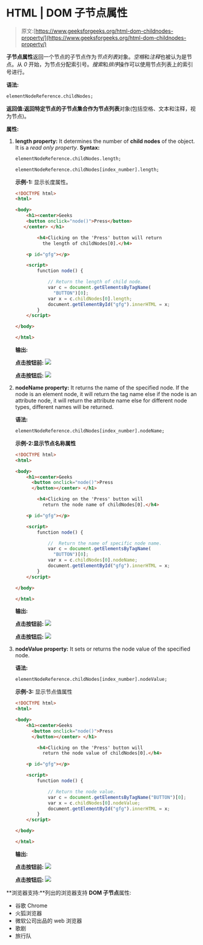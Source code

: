 # HTML | DOM 子节点属性

> 原文:[https://www.geeksforgeeks.org/html-dom-childnodes-property/](https://www.geeksforgeeks.org/html-dom-childnodes-property/)

**子节点属性**返回一个节点的子节点作为*节点列表*对象。*空格*和*注释*也被认为是节点。从 *0* 开始，为节点分配索引号。*搜索*和*排序*操作可以使用节点列表上的索引号进行。

**语法:**

```html
elementNodeReference.childNodes;
```

**返回值:**返回特定节点的子节点集合作为**节点列表**对象(包括空格、文本和注释，视为节点)。

**属性:**

1.  **length property:** It determines the number of **child nodes** of the object. It is a *read only property*.
    **Syntax:**

    ```html
    elementNodeReference.childNodes.length;
    ```

    ```html
    elementNodeReference.childNodes[index_number].length;
    ```

    **示例-1:** 显示长度属性。

    ```html
    <!DOCTYPE html>
    <html>

    <body>
        <h1><center>Geeks
        <button onclick="node()">Press</button>
       </center> </h1>

            <h4>Clicking on the 'Press' button will return 
              the length of childNodes[0].</h4>

        <p id="gfg"></p>

        <script>
            function node() {

                // Return the length of child node.
                var c = document.getElementsByTagName(
                  "BUTTON")[0];
                var x = c.childNodes[0].length;
                document.getElementById("gfg").innerHTML = x;
            }
        </script>

    </body>

    </html>
    ```

    **输出:**

    **点击按钮前:**
    ![](img/d3b3a090ea486329d2ac982f612d6c2b.png)

    **点击按钮后:**
    ![](img/77ae4979fe3fa1e32108192f36cce644.png)

2.  **nodeName property:** It returns the name of the specified node. If the node is an element node, it will return the tag name else if the node is an attribute node, it will return the attribute name else for different node types, different names will be returned.

    **语法:**

    ```html
    elementNodeReference.childNodes[index_number].nodeName;
    ```

    **示例-2:显示节点名称属性**

    ```html
    <!DOCTYPE html>
    <html>

    <body>
        <h1><center>Geeks 
          <button onclick="node()">Press
          </button></center> </h1>

            <h4>Clicking on the 'Press' button will 
              return the node name of childNodes[0].</h4>

        <p id="gfg"></p>

        <script>
            function node() {

                //  Return the name of specific node name.
                var c = document.getElementsByTagName(
                  "BUTTON")[0];
                var x = c.childNodes[0].nodeName;
                document.getElementById("gfg").innerHTML = x;
            }
        </script>

    </body>

    </html>
    ```

    **输出:**

    **点击按钮前:**
    ![](img/789774b8b990526937f91e86b6b640e6.png)

    **点击按钮后:**
    ![](img/74aa3b11e6ed7659542ac2a7a6d1bd03.png)

3.  **nodeValue property:** It sets or returns the node value of the specified node.

    **语法:**

    ```html
    elementNodeReference.childNodes[index_number].nodeValue;
    ```

    **示例-3:** 显示节点值属性

    ```html
    <!DOCTYPE html>
    <html>

    <body>
        <h1><center>Geeks 
          <button onclick="node()">Press
          </button></center> </h1>

            <h4>Clicking on the 'Press' button will 
              return the node value of childNodes[0].</h4>

        <p id="gfg"></p>

        <script>
            function node() {

                // Return the node value.
                var c = document.getElementsByTagName("BUTTON")[0];
                var x = c.childNodes[0].nodeValue;
                document.getElementById("gfg").innerHTML = x;
            }
        </script>

    </body>

    </html>
    ```

    **输出:**

    **点击按钮前:**
    ![](img/33096c145917d23f69445cc2c14a5d03.png)

    **点击按钮后:**
    ![](img/3eae130fdc9f23e3bbbf62da7cee2628.png)

**浏览器支持:**列出的浏览器支持 **DOM 子节点**属性:

*   谷歌 Chrome
*   火狐浏览器
*   微软公司出品的 web 浏览器
*   歌剧
*   旅行队